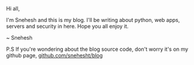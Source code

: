 Hi all, 

I'm Snehesh and this is my blog. I'll be writing about python, web apps, servers and security in here. Hope you all enjoy it. 

~ Snehesh
<br/>

P.S If you're wondering about the blog source code, don't worry it's on my github page, [github.com/snehesht/blog](https://github.com/snehesht/blog)



